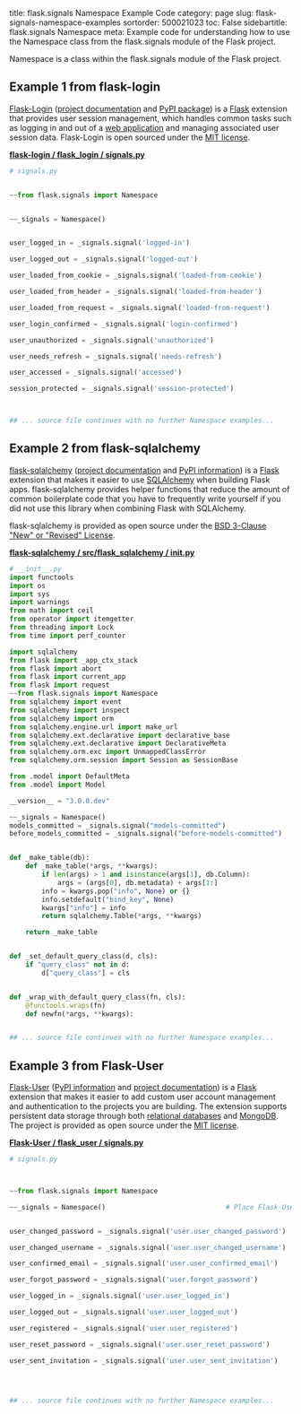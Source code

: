 title: flask.signals Namespace Example Code
category: page
slug: flask-signals-namespace-examples
sortorder: 500021023
toc: False
sidebartitle: flask.signals Namespace
meta: Example code for understanding how to use the Namespace class from the flask.signals module of the Flask project.


Namespace is a class within the flask.signals module of the Flask project.


## Example 1 from flask-login
[Flask-Login](https://github.com/maxcountryman/flask-login)
([project documentation](https://flask-login.readthedocs.io/en/latest/)
and [PyPI package](https://pypi.org/project/Flask-Login/))
is a [Flask](/flask.html) extension that provides user session
management, which handles common tasks such as logging in
and out of a [web application](/web-development.html) and
managing associated user session data. Flask-Login is
open sourced under the
[MIT license](https://github.com/maxcountryman/flask-login/blob/master/LICENSE).

[**flask-login / flask_login / signals.py**](https://github.com/maxcountryman/flask-login/blob/master/flask_login/./signals.py)

```python
# signals.py


~~from flask.signals import Namespace


~~_signals = Namespace()


user_logged_in = _signals.signal('logged-in')

user_logged_out = _signals.signal('logged-out')

user_loaded_from_cookie = _signals.signal('loaded-from-cookie')

user_loaded_from_header = _signals.signal('loaded-from-header')

user_loaded_from_request = _signals.signal('loaded-from-request')

user_login_confirmed = _signals.signal('login-confirmed')

user_unauthorized = _signals.signal('unauthorized')

user_needs_refresh = _signals.signal('needs-refresh')

user_accessed = _signals.signal('accessed')

session_protected = _signals.signal('session-protected')



## ... source file continues with no further Namespace examples...

```


## Example 2 from flask-sqlalchemy
[flask-sqlalchemy](https://github.com/pallets/flask-sqlalchemy)
([project documentation](https://flask-sqlalchemy.palletsprojects.com/en/2.x/)
and
[PyPI information](https://pypi.org/project/Flask-SQLAlchemy/)) is a
[Flask](/flask.html) extension that makes it easier to use
[SQLAlchemy](/sqlalchemy.html) when building Flask apps. flask-sqlalchemy
provides helper functions that reduce the amount of common boilerplate
code that you have to frequently write yourself if you did not use this
library when combining Flask with SQLAlchemy.

flask-sqlalchemy is provided as open source under the
[BSD 3-Clause "New" or "Revised" License](https://github.com/pallets/flask-sqlalchemy/blob/master/LICENSE.rst).

[**flask-sqlalchemy / src/flask_sqlalchemy / __init__.py**](https://github.com/pallets/flask-sqlalchemy/blob/master/src/flask_sqlalchemy/./__init__.py)

```python
# __init__.py
import functools
import os
import sys
import warnings
from math import ceil
from operator import itemgetter
from threading import Lock
from time import perf_counter

import sqlalchemy
from flask import _app_ctx_stack
from flask import abort
from flask import current_app
from flask import request
~~from flask.signals import Namespace
from sqlalchemy import event
from sqlalchemy import inspect
from sqlalchemy import orm
from sqlalchemy.engine.url import make_url
from sqlalchemy.ext.declarative import declarative_base
from sqlalchemy.ext.declarative import DeclarativeMeta
from sqlalchemy.orm.exc import UnmappedClassError
from sqlalchemy.orm.session import Session as SessionBase

from .model import DefaultMeta
from .model import Model

__version__ = "3.0.0.dev"

~~_signals = Namespace()
models_committed = _signals.signal("models-committed")
before_models_committed = _signals.signal("before-models-committed")


def _make_table(db):
    def _make_table(*args, **kwargs):
        if len(args) > 1 and isinstance(args[1], db.Column):
            args = (args[0], db.metadata) + args[1:]
        info = kwargs.pop("info", None) or {}
        info.setdefault("bind_key", None)
        kwargs["info"] = info
        return sqlalchemy.Table(*args, **kwargs)

    return _make_table


def _set_default_query_class(d, cls):
    if "query_class" not in d:
        d["query_class"] = cls


def _wrap_with_default_query_class(fn, cls):
    @functools.wraps(fn)
    def newfn(*args, **kwargs):


## ... source file continues with no further Namespace examples...

```


## Example 3 from Flask-User
[Flask-User](https://github.com/lingthio/Flask-User)
([PyPI information](https://pypi.org/project/Flask-User/)
and
[project documentation](https://flask-user.readthedocs.io/en/latest/))
is a [Flask](/flask.html) extension that makes it easier to add
custom user account management and authentication to the projects
you are building. The extension supports persistent data storage
through both [relational databases](/databases.html) and
[MongoDB](/mongodb.html). The project is provided as open source under
the [MIT license](https://github.com/lingthio/Flask-User/blob/master/LICENSE.txt).

[**Flask-User / flask_user / signals.py**](https://github.com/lingthio/Flask-User/blob/master/flask_user/./signals.py)

```python
# signals.py



~~from flask.signals import Namespace

~~_signals = Namespace()                              # Place Flask-User signals in our own namespace


user_changed_password = _signals.signal('user.user_changed_password')

user_changed_username = _signals.signal('user.user_changed_username')

user_confirmed_email = _signals.signal('user.user_confirmed_email')

user_forgot_password = _signals.signal('user.forgot_password')

user_logged_in = _signals.signal('user.user_logged_in')

user_logged_out = _signals.signal('user.user_logged_out')

user_registered = _signals.signal('user.user_registered')

user_reset_password = _signals.signal('user.user_reset_password')

user_sent_invitation = _signals.signal('user.user_sent_invitation')




## ... source file continues with no further Namespace examples...

```

